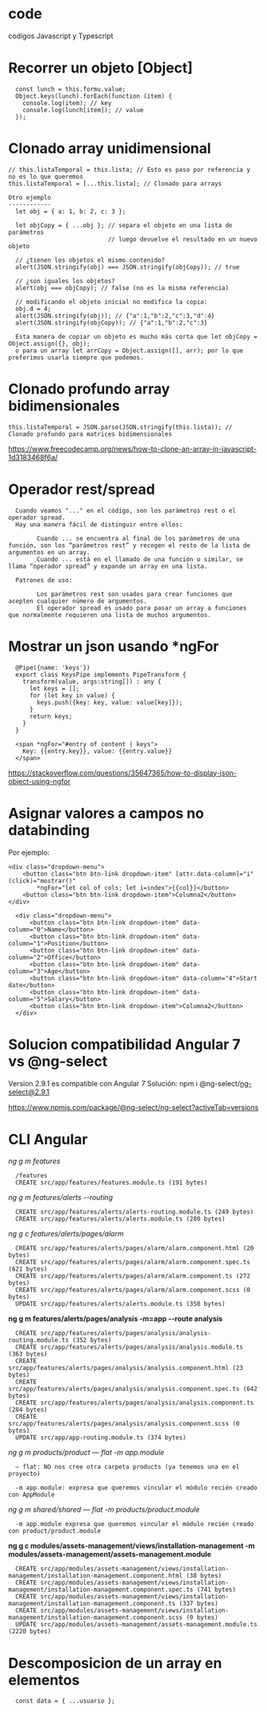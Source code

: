 # code
codigos Javascript y Typescript

# Recorrer un objeto [Object]

      const lunch = this.formu.value;
      Object.keys(lunch).forEach(function (item) {
        console.log(item); // key
        console.log(lunch[item]); // value
      });
      

# Clonado array unidimensional
    // this.listaTemporal = this.lista; // Esto es paso por referencia y no es lo que queremos
    this.listaTemporal = [...this.lista]; // Clonado para arrays
    
    Otro ejemplo
    ------------
      let obj = { a: 1, b: 2, c: 3 };

      let objCopy = { ...obj }; // separa el objeto en una lista de parámetros
                                // luego devuelve el resultado en un nuevo objeto

      // ¿tienen los objetos el mismo contenido?
      alert(JSON.stringify(obj) === JSON.stringify(objCopy)); // true

      // ¿son iguales los objetos?
      alert(obj === objCopy); // false (no es la misma referencia)

      // modificando el objeto inicial no modifica la copia:
      obj.d = 4;
      alert(JSON.stringify(obj)); // {"a":1,"b":2,"c":3,"d":4}
      alert(JSON.stringify(objCopy)); // {"a":1,"b":2,"c":3}
      
      Esta manera de copiar un objeto es mucho más corta que let objCopy = Object.assign({}, obj); 
      o para un array let arrCopy = Object.assign([], arr); por lo que preferimos usarla siempre que podemos.
    
# Clonado profundo array bidimensionales
    this.listaTemporal = JSON.parse(JSON.stringify(this.lista)); // Clonado profundo para matrices bidimensionales
    
https://www.freecodecamp.org/news/how-to-clone-an-array-in-javascript-1d3183468f6a/    
    
# Operador rest/spread

      Cuando veamos "..." en el código, son los parámetros rest o el operador spread.
      Hay una manera fácil de distinguir entre ellos:

            Cuando ... se encuentra al final de los parámetros de una función, son los “parámetros rest” y recogen el resto de la lista de argumentos en un array.
            Cuando ... está en el llamado de una función o similar, se llama “operador spread” y expande un array en una lista.
            
      Patrones de uso:
      
            Los parámetros rest son usados para crear funciones que acepten cualquier número de argumentos.
            El operador spread es usado para pasar un array a funciones que normalmente requieren una lista de muchos argumentos.
    
    
# Mostrar un json usando *ngFor

      @Pipe({name: 'keys'})
      export class KeysPipe implements PipeTransform {
        transform(value, args:string[]) : any {
          let keys = [];
          for (let key in value) {
            keys.push({key: key, value: value[key]});
          }
          return keys;
        }
      }

      <span *ngFor="#entry of content | keys">           
        Key: {{entry.key}}, value: {{entry.value}}
      </span>

https://stackoverflow.com/questions/35647365/how-to-display-json-object-using-ngfor

# Asignar valores a campos no databinding
Por ejemplo:

    <div class="dropdown-menu">
        <button class="btn btn-link dropdown-item" [attr.data-column]="i" (click)="mostrar()"
            *ngFor="let col of cols; let i=index">{{col}}</button>
        <button class="btn btn-link dropdown-item">Columna2</button>
    </div>

      <div class="dropdown-menu">
          <button class="btn btn-link dropdown-item" data-column="0">Name</button>
          <button class="btn btn-link dropdown-item" data-column="1">Position</button>
          <button class="btn btn-link dropdown-item" data-column="2">Office</button>
          <button class="btn btn-link dropdown-item" data-column="3">Age</button>
          <button class="btn btn-link dropdown-item" data-column="4">Start date</button>
          <button class="btn btn-link dropdown-item" data-column="5">Salary</button>
          <button class="btn btn-link dropdown-item">Columna2</button>
      </div>

# Solucion compatibilidad Angular 7 vs @ng-select

Version 2.9.1 es compatible con Angular 7
Solución: npm i @ng-select/ng-select@2.9.1

https://www.npmjs.com/package/@ng-select/ng-select?activeTab=versions


# CLI Angular

*ng g m features*    

      /features
      CREATE src/app/features/features.module.ts (191 bytes)

*ng g m features/alerts --routing*

      CREATE src/app/features/alerts/alerts-routing.module.ts (249 bytes)
      CREATE src/app/features/alerts/alerts.module.ts (280 bytes)
      
*ng g c features/alerts/pages/alarm* 

      CREATE src/app/features/alerts/pages/alarm/alarm.component.html (20 bytes)
      CREATE src/app/features/alerts/pages/alarm/alarm.component.spec.ts (621 bytes)
      CREATE src/app/features/alerts/pages/alarm/alarm.component.ts (272 bytes)     
      CREATE src/app/features/alerts/pages/alarm/alarm.component.scss (0 bytes)     
      UPDATE src/app/features/alerts/alerts.module.ts (358 bytes)      
      
**ng g m features/alerts/pages/analysis -m=app --route analysis**

      CREATE src/app/features/alerts/pages/analysis/analysis-routing.module.ts (352 bytes)
      CREATE src/app/features/alerts/pages/analysis/analysis.module.ts (363 bytes)
      CREATE src/app/features/alerts/pages/analysis/analysis.component.html (23 bytes)
      CREATE src/app/features/alerts/pages/analysis/analysis.component.spec.ts (642 bytes)
      CREATE src/app/features/alerts/pages/analysis/analysis.component.ts (284 bytes)
      CREATE src/app/features/alerts/pages/analysis/analysis.component.scss (0 bytes)
      UPDATE src/app/app-routing.module.ts (374 bytes)
      
*ng g m products/product — flat -m app.module*

      — flat: NO nos cree otra carpeta products (ya tenemos una en el proyecto)
      
      -m app.module: expresa que queremos vincular el módulo recién creado con AppModule
      
*ng g m shared/shared — flat -m products/product.module*

      -m app.module expresa que queremos vincular el módulo recién creado con product/product.module

**ng g c modules/assets-management/views/installation-management -m modules/assets-management/assets-management.module**

      CREATE src/app/modules/assets-management/views/installation-management/installation-management.component.html (38 bytes)
      CREATE src/app/modules/assets-management/views/installation-management/installation-management.component.spec.ts (741 bytes)
      CREATE src/app/modules/assets-management/views/installation-management/installation-management.component.ts (337 bytes)
      CREATE src/app/modules/assets-management/views/installation-management/installation-management.component.scss (0 bytes)
      UPDATE src/app/modules/assets-management/assets-management.module.ts (2220 bytes)

# Descomposicion de un array en elementos 

      const data = { ...usuario };
